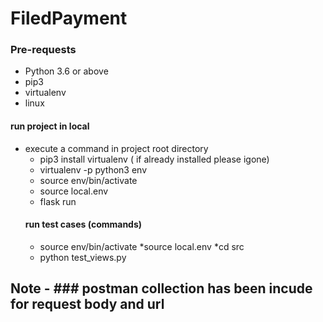 # FiledPayment

### Pre-requests

* Python 3.6 or above
* pip3
* virtualenv 
* linux

#### run project in local

* execute a command in  project root directory 
    * pip3 install virtualenv ( if already installed please igone)
    * virtualenv -p python3 env 
    * source env/bin/activate
    * source local.env
    * flask run
    #### run test cases (commands)
    * source env/bin/activate
    *source local.env
    *cd src
    * python test_views.py 
    
    
## Note - ### postman collection has been incude for request body and url 
    




